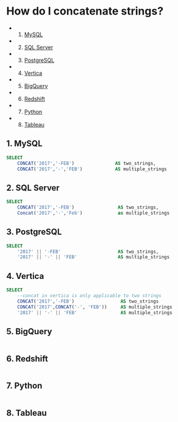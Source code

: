 
# How do I concatenate strings?

<!-- vscode-markdown-toc -->
* 1. [MySQL](#MySQL)
* 2. [SQL Server](#SQLServer)
* 3. [PostgreSQL](#PostgreSQL)
* 4. [Vertica](#Vertica)
* 5. [BigQuery](#BigQuery)
* 6. [Redshift](#Redshift)
* 7. [Python](#Python)
* 8. [Tableau](#Tableau)

<!-- vscode-markdown-toc-config
	numbering=true
	autoSave=true
	/vscode-markdown-toc-config -->
<!-- /vscode-markdown-toc -->

<!-- markdownlint-disable MD033 -->

## 1. <a name='MySQL'></a>MySQL

```sql
SELECT
    CONCAT('2017','-FEB')               AS two_strings,
    CONCAT('2017','-','FEB')            AS multiple_strings
```

## 2. <a name='SQLServer'></a>SQL Server

```sql
SELECT
    CONCAT('2017','-FEB')                AS two_strings,
    Concat('2017','-','Feb')             as multiple_strings
```

## 3. <a name='PostgreSQL'></a>PostgreSQL

```sql
SELECT
    '2017' || '-FEB'                     AS two_strings,
    '2017' || '-' || 'FEB'               AS multiple_strings
```

## 4. <a name='Vertica'></a>Vertica

```sql
SELECT
    --concat in vertica is only applicable to two strings
    CONCAT('2017','-FEB')                 AS two_strings
    CONCAT('2017',CONCAT('-', 'FEB'))     AS multiple_strings
    '2017' || '-' || 'FEB'                AS multiple_strings
```

## 5. <a name='BigQuery'></a>BigQuery

```sql
```

## 6. <a name='Redshift'></a>Redshift

```sql
```

## 7. <a name='Python'></a>Python

```python
```

## 8. <a name='Tableau'></a>Tableau

```text
```
